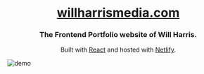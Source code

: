 <h1 align="center">
  <a href="https://willharrismedia.com/" target="_blank">willharrismedia.com</a>
</h1>
<h3 align="center">
  The Frontend Portfolio website of Will Harris.
</h3> 
<p align="center">Built with <a href="https://reactjs.org/" target="_blank">React</a> and hosted with <a href="https://www.netlify.com/" target="_blank">Netlify</a>.
</p>

![demo](https://user-images.githubusercontent.com/66787651/147493872-d808b428-6bad-4800-86b2-08f1a1329ae0.png)

